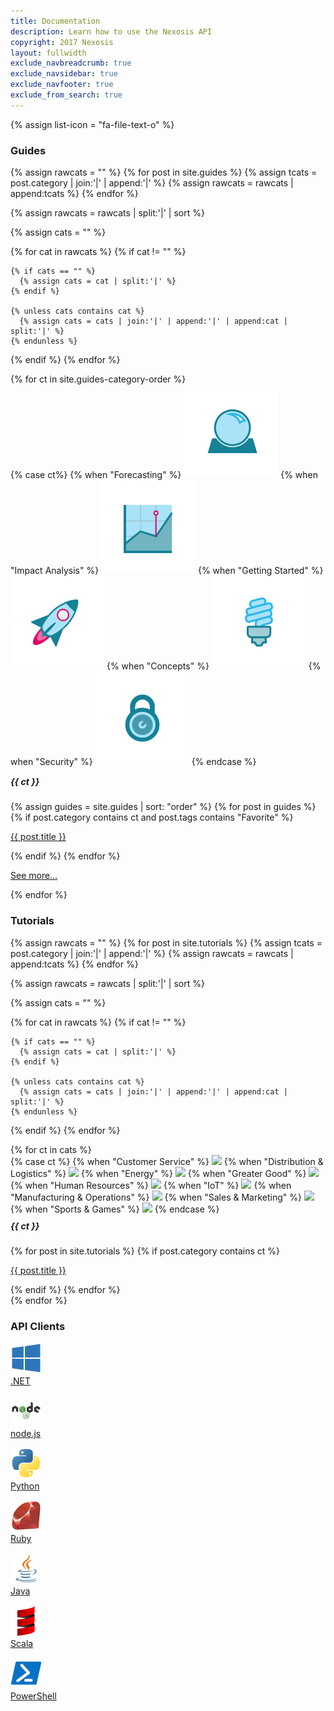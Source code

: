```yaml
---
title: Documentation
description: Learn how to use the Nexosis API
copyright: 2017 Nexosis 
layout: fullwidth
exclude_navbreadcrumb: true
exclude_navsidebar: true
exclude_navfooter: true
exclude_from_search: true
---
```


{% assign list-icon = "fa-file-text-o" %}

<!-- Guides -->
<div class="row">
  <div class="col-sm-12 col-md-12 col-lg-12 col-xl-12">
    <h3 class="badge badge-info">Guides</h3>
  </div>
</div>

{% assign rawcats = "" %}
{% for post in site.guides %}
  {% assign tcats = post.category | join:'|' | append:'|' %}
  {% assign rawcats = rawcats | append:tcats %}
{% endfor %}

{% assign rawcats = rawcats | split:'|' | sort %}

{% assign cats = "" %}

{% for cat in rawcats %}
  {% if cat != "" %}

    {% if cats == "" %}
      {% assign cats = cat | split:'|' %}
    {% endif %}

    {% unless cats contains cat %}
      {% assign cats = cats | join:'|' | append:'|' | append:cat | split:'|' %}
    {% endunless %}
  {% endif %}
{% endfor %}

<div class="row">
  {% for ct in site.guides-category-order %}
    <div class="col-sm-12 col-md-6 col-lg-6 col-xl-6">
        <div class="panel guides bg-color-lightGray">
          <div class="panel-body">
            <div class="row">
              <div class="col-xs-5 col-sm-3 col-md-3 col-lg-3 col-xl-3">
                {% case ct%}
                {% when "Forecasting" %}
                  <img src="/assets/img/forecasting.png">
                {% when "Impact Analysis" %}
                  <img src="/assets/img/impact-analysis.png">
                {% when "Getting Started" %}
                  <img src="/assets/img/getting-started.png">
                {% when "Concepts" %}
                  <img src="/assets/img/concepts.png">
                {% when "Security" %}
                  <img src="/assets/img/security.png">
                {% endcase %}
              </div>
              <div class="col-xs-7 col-sm-9 col-md-9 col-lg-9 col-xl-9">
                <h5 id="{{ ct | slugify }}" style="margin-top:15px;">{{ ct }}</h5>
                {% assign guides = site.guides | sort: "order" %}
                {% for post in guides %}
                  {% if post.category contains ct and post.tags contains "Favorite" %}
                    <p class="post-listing"><i class="fa {{list-icon}}"></i> <a href="{{ site.url }}{{ post.url }}">{{ post.title }}</a></p>
                  {% endif %}
                {% endfor %}
                <p class="post-listing"><i class="fa {{list-icon}}"></i> <a href="/guides#{{ ct }}">See more…</a></p>
              </div>
            </div>
          </div>
        </div>
      </div>
  {% endfor %}
</div>

<!-- Tutorials -->
<div class="row">
  <div class="col-sm-12 col-md-12 col-lg-12 col-xl-12">
    <h3 class="badge badge-success">Tutorials</h3>
  </div>
</div>

{% assign rawcats = "" %}
{% for post in site.tutorials %}
  {% assign tcats = post.category | join:'|' | append:'|' %}
  {% assign rawcats = rawcats | append:tcats %}
{% endfor %}

{% assign rawcats = rawcats | split:'|' | sort %}

{% assign cats = "" %}

{% for cat in rawcats %}
  {% if cat != "" %}

    {% if cats == "" %}
      {% assign cats = cat | split:'|' %}
    {% endif %}

    {% unless cats contains cat %}
      {% assign cats = cats | join:'|' | append:'|' | append:cat | split:'|' %}
    {% endunless %}
  {% endif %}
{% endfor %}

<div class="row">
  {% for ct in cats %}
    <div class="col-sm-12 col-md-6 col-lg-4 col-xl-4">
        <div class="panel bg-color-lightGray">
          <div class="panel-body">
            <div class="row">
              <div class="col-xs-2 col-sm-2 col-md-2 col-lg-2 col-xl-2">
                {% case ct %}
                  {% when "Customer Service" %}
                    <img src="http://nexosis.com/assets/img/use-case/customer-service.png" style="width:60px;">
                  {% when "Distribution & Logistics" %}
                    <img src="http://nexosis.com/assets/img/use-case/distribution-logistics.png" style="width:60px;">
                  {% when "Energy" %}
                    <img src="http://nexosis.com/assets/img/use-case/energy.png" style="width:60px;">
                  {% when "Greater Good" %}
                    <img src="http://nexosis.com/assets/img/use-case/greater-good.png" style="width:60px;">
                  {% when "Human Resources" %}
                    <img src="http://nexosis.com/assets/img/use-case/human-resources.png" style="width:60px;">
                  {% when "IoT" %}
                    <img src="http://nexosis.com/assets/img/use-case/IoT.png" style="width:100px;">
                  {% when "Manufacturing & Operations" %}
                    <img src="http://nexosis.com/assets/img/use-case/manufacturing-operations.png" style="width:60px;">
                  {% when "Sales & Marketing" %}
                    <img src="http://nexosis.com/assets/img/use-case/sales-marketing.png" style="width:60px;">
                  {% when "Sports & Games" %}
                    <img src="http://docs.nexosis.com/assets/img/sports-games.png" style="width:60px;">
                {% endcase %}
              </div>
              <div class="col-xs-10 col-sm-10 col-md-10 col-lg-10 col-xl-10">
                <h5 id="{{ ct | slugify }}" style="margin-top: 10px;">{{ ct }}</h5>
                {% for post in site.tutorials %}
                  {% if post.category contains ct %}
                    <p class="post-listing"><i class="fa {{list-icon}}"></i> <a href="{{ site.url }}{{ post.url }}">{{ post.title }}</a></p>  
                  {% endif %}
                {% endfor %}
              </div>
            </div>
          </div>
        </div>
      </div>
  {% endfor %}
</div>

<!-- API Clients -->
<div class="row">
  <div class="col-sm-12 col-md-12 col-lg-12 col-xl-12">
    <h3 class="badge badge-warning">API Clients</h3>
  </div>
</div>
<div id="api-clients" class="row">
  <div class="col-sm-12 col-md-12 col-lg-12 col-xl-12">
    <div class="panel bg-color-lightGray">
      <div class="panel-body">
          <div class="row">
            <div class="col-xs-6 col-sm-2 col-md-1 col-lg-1 col-xl-1">
              <p class="center">
                <a href="/clients/dotnet">
                  <img src="/assets/img/dotnet.png" style="width: 50px;"> <br />
                  <span class="small">.NET</span>
                </a>
              </p>
            </div>
            <div class="col-xs-6 col-sm-2 col-md-1 col-lg-1 col-xl-1">
              <p class="center">
                <a href="/clients/nodejs">
                  <img src="/assets/img/nodejs.png" style="width: 50px;"> <br />
                  <span class="small">node.js</span>
                </a>
              </p>
            </div>
            <div class="col-xs-6 col-sm-2 col-md-1 col-lg-1 col-xl-1">
              <p class="center">
                <a href="/clients/python">
                  <img src="/assets/img/python.png" style="width: 50px;"> <br />
                  <span class="small">Python</span>
                </a>
              </p>
            </div>
            <div class="col-xs-6 col-sm-2 col-md-1 col-lg-1 col-xl-1">
              <p class="center">
                <a href="/clients/ruby">
                  <img src="/assets/img/ruby.png" style="width: 50px;"> <br />
                  <span class="small">Ruby</span>
                </a>
              </p>
            </div>
             <div class="col-xs-6 col-sm-2 col-md-1 col-lg-1 col-xl-1">
              <p class="center">
                <a href="/clients/java">
                  <img src="/assets/img/java.png" style="width: 50px;"> <br />
                  <span class="small">Java</span>
                </a>
              </p>
            </div>
             <div class="col-xs-6 col-sm-2 col-md-1 col-lg-1 col-xl-1">
              <p class="center">
                <a href="/clients/scala">
                  <img src="/assets/img/scala.png" style="width: 50px;"> <br />
                  <span class="small">Scala</span>
                </a>
              </p>
            </div>
            <div class="col-xs-6 col-sm-2 col-md-1 col-lg-1 col-xl-1">
              <p class="center">
                <a href="/clients/powershell">
                  <img src="/assets/img/powershell.png" style="width: 50px;"> <br />
                  <span class="small">PowerShell</span>
                </a>
              </p>
            </div>            
          </div>
      </div>
    </div>
  </div>
</div>